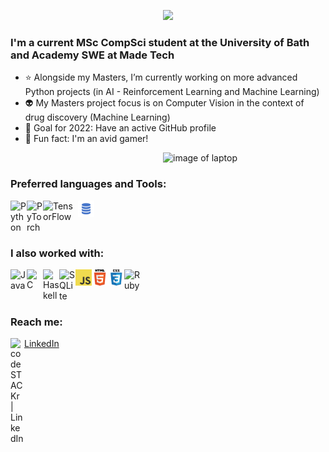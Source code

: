 <p align="center">
  <img src="https://user-images.githubusercontent.com/94233121/188243473-c1a93573-8a01-4ad6-a359-e3bd497e74e2.gif" />
</p>


### I'm a current MSc CompSci student at the University of Bath and Academy SWE at Made Tech
- ⭐️ Alongside my Masters, I’m currently working on more advanced Python projects (in AI - Reinforcement Learning and Machine Learning)
- 👽 My Masters project focus is on Computer Vision in the context of drug discovery (Machine Learning)
- 🌌 Goal for 2022: Have an active GitHub profile
- 🌋 Fun fact: I'm an avid gamer!

<img align="right" alt="image of laptop" width="260px" src="https://raw.githubusercontent.com/MicaelliMedeiros/micaellimedeiros/master/image/computer-illustration.png" />

<br /> 

### Preferred languages and Tools:

<img align="left" alt="Python" width="26px" src="https://upload.wikimedia.org/wikipedia/commons/c/c3/Python-logo-notext.svg" />

<img align="left" alt="PyTorch" width="26px" src="https://upload.wikimedia.org/wikipedia/commons/1/10/PyTorch_logo_icon.svg" />

<img align="left" alt="TensorFlow" width="56px" src="https://upload.wikimedia.org/wikipedia/commons/a/ab/TensorFlow_logo.svg" />

<img align="left" alt="SQL" width="26px" src="https://raw.githubusercontent.com/github/explore/80688e429a7d4ef2fca1e82350fe8e3517d3494d/topics/sql/sql.png" />


<br />
<br />
<br />

### I also worked with:

<img align="left" alt="Java" width="26px" src="https://upload.wikimedia.org/wikipedia/en/3/30/Java_programming_language_logo.svg" />

<img align="left" alt="C" width="26px" src="https://upload.wikimedia.org/wikipedia/commons/3/35/The_C_Programming_Language_logo.svg" />

<img align="left" alt="Haskell" width="26px" src="https://upload.wikimedia.org/wikipedia/commons/1/1c/Haskell-Logo.svg"/>

<img align="left" alt="SQLite" width="26px" src="https://upload.wikimedia.org/wikipedia/commons/9/97/Sqlite-square-icon.svg" />

<img align="left" alt="JavaScript" width="26px" src="https://raw.githubusercontent.com/github/explore/80688e429a7d4ef2fca1e82350fe8e3517d3494d/topics/javascript/javascript.png" />

<img align="left" alt="HTML5" width="26px" src="https://raw.githubusercontent.com/github/explore/80688e429a7d4ef2fca1e82350fe8e3517d3494d/topics/html/html.png" />

<img align="left" alt="CSS3" width="26px" src="https://raw.githubusercontent.com/github/explore/80688e429a7d4ef2fca1e82350fe8e3517d3494d/topics/css/css.png" />

<img align="left" alt="Ruby" width="26px" src="https://upload.wikimedia.org/wikipedia/commons/7/73/Ruby_logo.svg" />

<br />
<br />
<br />

### Reach me:
<img align="left" alt="codeSTACKr | LinkedIn" width="22px" src="https://upload.wikimedia.org/wikipedia/commons/f/f8/LinkedIn_icon_circle.svg" /> [LinkedIn]

<br />

[LinkedIn]: https://www.linkedin.com/in/wiktoriakasprzak/
